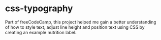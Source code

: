 # css-typography

Part of freeCodeCamp, this project helped me gain a better understanding of how to style text, adjust line height and position text using CSS by creating an example nutrition label.

